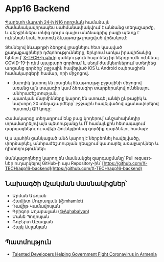 # App16 Backend

[Պարետի մարտի 24-ի N16 որոշման](https://www.gov.am/files/docs/3969.pdf) համաձայն ժամանակավորապես սահմանափակվում է անձանց տեղաշարժը, և վերջիններս տնից դուրս գալիս անձնագրից բացի պետք է ունենան նաև հատուկ ձևաթուղթ լրացված վիճակում։

Տեսնելով ձևաթղթի ձեռքով լրացնելու հետ կապված քաղաքացիների դժգոհությունները, երկրում առկա իրավիճակից ելնելով՝ [X-TECH-ի թիմը](https://x-tech.am) ցանկություն հայտնեց իր ներդրումն ունենալ COVID-19-ի դեմ պայքարի գործում և սեղմ ժամկետներում ստեղծեց առցանց գործիք՝ բջջային հավելված iOS և Android օպերացիոն համակարգերի համար, որի միջոցով.

* մարդիկ կարող են լրացնել ձևաթուղթը բջջայինի միջոցով առանց այն տպագիր կամ ձեռագիր տարբերակով ունենալու անհրաժեշտության,
* պատկան մարմինները կարող են ստուգել անձի ընթացիկ և նախորդ 20 տեղաշարժերը՝ բջջային հավելվածով սքանավորելով հատուկ QR կոդը։

Համակարգը տեղադրում ենք բաց կոդերով՝ անշահախնդիր տրամադրելով այն պետությանը և IT համայնքին հետագայում զարգացնելու ու ավելի ֆունկցիոնալ գործիք դարձնելու համար։

Այս պահին ցանկացած անձ կարող է ներբեռնել հավելվածը, փորձարկել, անհրաժեշտության դեպքում կատարել առաջարկներ և դիտողություններ:

Ցանկացողները կարող են մասնակցել զարգացմանը՝ Pull request-ներ ուղարկելով GitHub-ի այս Repository-ին՝ [https://github.com/X-TECH/app16-backend](https://github.com/X-TECH/app16-backend)

## Նախագծի մշակման մասնակիցներ՝

* Արման Աթոյան
* Համլետ Մուրադյան ([@mhamlet](https://github.com/mhamlet))
* Դավիթ Կամավոսյան
* Գրիգոր Աղաբալյան ([@Aghabalyan](https://github.com/Aghabalyan))
* Մանե Պողոսյան
* Ռոբերտ Աբազյան
* Հայկ Ասլանյան

## Պատմություն

* [Talented Developers Helping Government Fight Coronavirus in Armenia](https://medium.com/@m_hamlet/talented-developers-helping-government-fight-coronavirus-in-armenia-1fa6684c492a)

